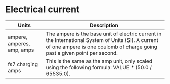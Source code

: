 # Electrical current

| Units | Description |
| --- | --- |
| ampere, amperes, amp, amps | The ampere is the base unit of electric current in the International System of Units (SI). A current of one ampere is one coulomb of charge going past a given point per second. |
| fs7 charging amps | This is the same as the amp unit, only scaled using the following formula: VALUE * (50.0 / 65535.0). |